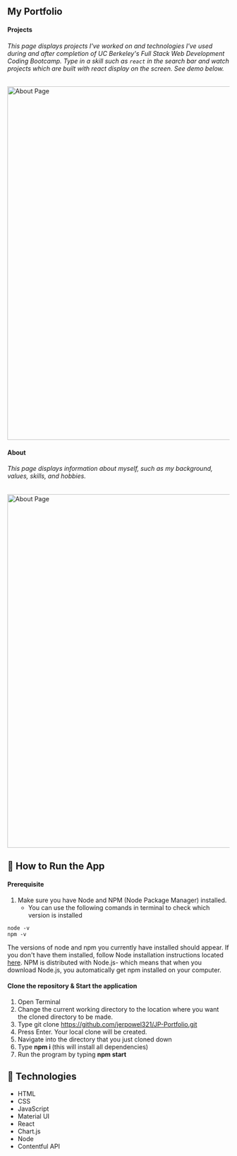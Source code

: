 ## My Portfolio 


#### Projects
###### This page displays projects I've worked on and technologies I've used during and after completion of UC Berkeley's Full Stack Web Development Coding Bootcamp. Type in a skill such as `react` in the search bar and watch projects which are built with react display on the screen. See demo below.  
<!-- <img src="https://media.giphy.com/media/UWszXSxB0Hxw8FiD8C/giphy.gif " alt="Project Page" width="800" > -->
<!-- ![Project Page](https://media.giphy.com/media/UWszXSxB0Hxw8FiD8C/giphy.gif){:width="100%"} -->
<img src="https://media.giphy.com/media/UWszXSxB0Hxw8FiD8C/giphy.gif" alt="About Page" width="800" >

#### About
###### This page displays information about myself, such as my background, values, skills, and hobbies. 
<img src="https://media.giphy.com/media/S4Go3Q8PDfqzOQHNbJ/giphy.gif" alt="About Page" width="800" >


## 🔑 How to Run the App

#### Prerequisite
1. Make sure you have Node and NPM (Node Package Manager) installed. 
    - You can use the following comands in terminal to check which version is installed 

```
node -v  
npm -v
```
The versions of node and npm you currently have installed should appear. If you don't have them installed, follow Node installation instructions located [here](https://nodejs.org/en/download/). NPM is distributed with Node.js- which means that when you download Node.js, you automatically get npm installed on your computer.

#### Clone the repository & Start the application
1. Open Terminal
2. Change the current working directory to the location where you want the cloned directory to be made.
3. Type git clone https://github.com/jerpowel321/JP-Portfolio.git
4. Press Enter. Your local clone will be created.
5. Navigate into the directory that you just cloned down 
6. Type <b> npm i </b>  (this will install all dependencies)
7. Run the program by typing <b> npm start </b>


## :wrench: Technologies

- HTML
- CSS
- JavaScript
- Material UI
- React
- Chart.js
- Node
- Contentful API
